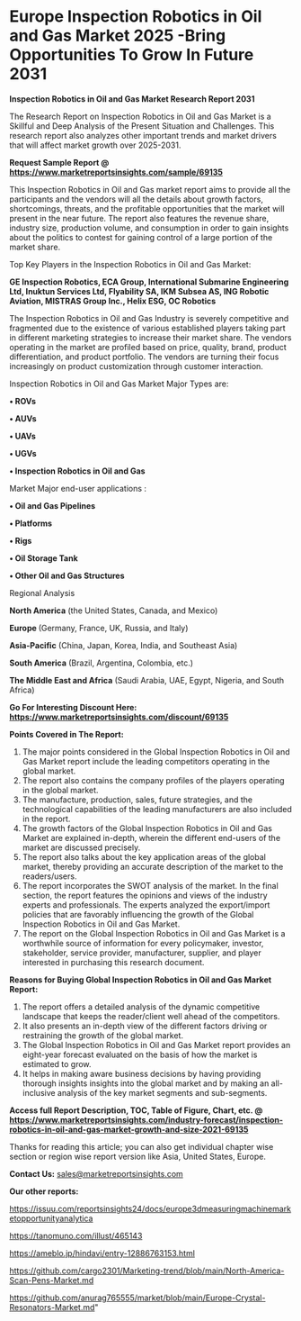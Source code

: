 # Europe Inspection Robotics in Oil and Gas Market 2025 -Bring Opportunities To Grow In Future 2031

<strong>Inspection Robotics in Oil and Gas Market Research Report 2031</strong>

The Research Report on Inspection Robotics in Oil and Gas Market is a Skillful and Deep Analysis of the Present Situation and Challenges. This research report also analyzes other important trends and market drivers that will affect market growth over 2025-2031.

<strong>Request Sample Report @ <a href=https://www.marketreportsinsights.com/sample/69135>https://www.marketreportsinsights.com/sample/69135</a></strong>

This Inspection Robotics in Oil and Gas market report aims to provide all the participants and the vendors will all the details about growth factors, shortcomings, threats, and the profitable opportunities that the market will present in the near future. The report also features the revenue share, industry size, production volume, and consumption in order to gain insights about the politics to contest for gaining control of a large portion of the market share.

Top Key Players in the Inspection Robotics in Oil and Gas Market:

<strong>GE Inspection Robotics, ECA Group, International Submarine Engineering Ltd, Inuktun Services Ltd, Flyability SA, IKM Subsea AS, ING Robotic Aviation, MISTRAS Group Inc., Helix ESG, OC Robotics</strong>

The Inspection Robotics in Oil and Gas Industry is severely competitive and fragmented due to the existence of various established players taking part in different marketing strategies to increase their market share. The vendors operating in the market are profiled based on price, quality, brand, product differentiation, and product portfolio. The vendors are turning their focus increasingly on product customization through customer interaction.

Inspection Robotics in Oil and Gas Market Major Types are:

<strong>• ROVs

• AUVs

• UAVs

• UGVs

• Inspection Robotics in Oil and Gas</strong>

Market Major end-user applications :

<strong>• Oil and Gas Pipelines

• Platforms

• Rigs

• Oil Storage Tank

• Other Oil and Gas Structures</strong>

Regional Analysis

</u><strong><b>North America</b></strong> (the United States, Canada, and Mexico)

<strong><b>Europe </b></strong>(Germany, France, UK, Russia, and Italy)

<strong><b>Asia-Pacific</b></strong> (China, Japan, Korea, India, and Southeast Asia)

<strong><b>South America</b></strong> (Brazil, Argentina, Colombia, etc.)

<strong><b>The Middle East and Africa</b></strong> (Saudi Arabia, UAE, Egypt, Nigeria, and South Africa)

<strong>Go For Interesting Discount Here: <a href=https://www.marketreportsinsights.com/discount/69135>https://www.marketreportsinsights.com/discount/69135</a></strong>

<strong>Points Covered in The Report:</strong>
<ol>
  <li>The major points considered in the Global Inspection Robotics in Oil and Gas Market report include the leading competitors operating in the global market.</li>
  <li>The report also contains the company profiles of the players operating in the global market.</li>
  <li>The manufacture, production, sales, future strategies, and the technological capabilities of the leading manufacturers are also included in the report.</li>
  <li>The growth factors of the Global Inspection Robotics in Oil and Gas Market are explained in-depth, wherein the different end-users of the market are discussed precisely.</li>
  <li>The report also talks about the key application areas of the global market, thereby providing an accurate description of the market to the readers/users.</li>
  <li>The report incorporates the SWOT analysis of the market. In the final section, the report features the opinions and views of the industry experts and professionals. The experts analyzed the export/import policies that are favorably influencing the growth of the Global Inspection Robotics in Oil and Gas Market.</li>
  <li>The report on the Global Inspection Robotics in Oil and Gas Market is a worthwhile source of information for every policymaker, investor, stakeholder, service provider, manufacturer, supplier, and player interested in purchasing this research document.</li>
</ol>
<strong>Reasons for Buying Global Inspection Robotics in Oil and Gas Market Report:</strong>

<ol>
  <li>The report offers a detailed analysis of the dynamic competitive landscape that keeps the reader/client well ahead of the competitors.</li>
  <li>It also presents an in-depth view of the different factors driving or restraining the growth of the global market.</li>
  <li>The Global Inspection Robotics in Oil and Gas Market report provides an eight-year forecast evaluated on the basis of how the market is estimated to grow.</li>
  <li>It helps in making aware business decisions by having providing thorough insights insights into the global market and by making an all-inclusive analysis of the key market segments and sub-segments.</li>
</ol>
<strong>Access full Report Description, TOC, Table of Figure, Chart, etc. @ <a href=https://www.marketreportsinsights.com/industry-forecast/inspection-robotics-in-oil-and-gas-market-growth-and-size-2021-69135>https://www.marketreportsinsights.com/industry-forecast/inspection-robotics-in-oil-and-gas-market-growth-and-size-2021-69135</a></strong>


Thanks for reading this article; you can also get individual chapter wise section or region wise report version like Asia, United States, Europe.

<strong>Contact Us:</strong>
sales@marketreportsinsights.com

<strong>Our other reports:</strong>

<a href=https://issuu.com/reportsinsights24/docs/europe3dmeasuringmachinemarketopportunityanalytica>https://issuu.com/reportsinsights24/docs/europe3dmeasuringmachinemarketopportunityanalytica</a>

<a href=https://tanomuno.com/illust/465143>https://tanomuno.com/illust/465143</a>

<a href=https://ameblo.jp/hindavi/entry-12886763153.html>https://ameblo.jp/hindavi/entry-12886763153.html</a>

<a href=https://github.com/cargo2301/Marketing-trend/blob/main/North-America-Scan-Pens-Market.md>https://github.com/cargo2301/Marketing-trend/blob/main/North-America-Scan-Pens-Market.md</a>

<a href=https://github.com/anurag765555/market/blob/main/Europe-Crystal-Resonators-Market.md>https://github.com/anurag765555/market/blob/main/Europe-Crystal-Resonators-Market.md</a>"
